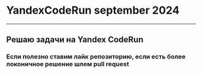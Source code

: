 # YandexCodeRun september 2024
___
## Решаю задачи на Yandex CodeRun
### Если полезно ставим лайк репозиторию, если есть более локоничное решение шлем pull request
